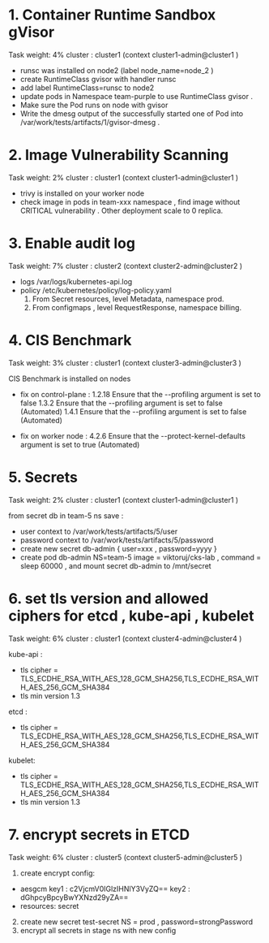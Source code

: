 # 1.  Container Runtime Sandbox gVisor
Task weight: 4%
cluster : cluster1 (context  cluster1-admin@cluster1 )

- runsc was  installed on node2 (label  node_name=node_2 )
- create RuntimeClass  gvisor with handler runsc
- add label RuntimeClass=runsc  to node2  
- update pods in Namespace team-purple to use  RuntimeClass  gvisor .
- Make sure the Pod runs on node with gvisor  
- Write the dmesg output of the successfully started one of Pod into /var/work/tests/artifacts/1/gvisor-dmesg .

# 2. Image Vulnerability Scanning
Task weight: 2%
cluster : cluster1 (context  cluster1-admin@cluster1 )
- trivy is installed on your worker node
- check image in pods  in team-xxx namespace  , find image  without CRITICAL vulnerability . Other deployment scale to 0 replica.

# 3. Enable audit log 
Task weight: 7%
cluster : cluster2 (context  cluster2-admin@cluster2 )
- logs  /var/logs/kubernetes-api.log
- policy /etc/kubernetes/policy/log-policy.yaml
  1. From Secret resources, level Metadata, namespace prod.
  2. From configmaps ,  level RequestResponse, namespace billing.

# 4. CIS Benchmark
Task weight: 3%
cluster : cluster1 (context  cluster3-admin@cluster3 )

CIS Benchmark  is installed  on nodes

- fix on control-plane :
  1.2.18 Ensure that the --profiling argument is set to false
  1.3.2 Ensure that the --profiling argument is set to false (Automated)
  1.4.1 Ensure that the --profiling argument is set to false (Automated)

- fix on worker node :
  4.2.6 Ensure that the --protect-kernel-defaults argument is set to true (Automated)

# 5. Secrets
Task weight: 2%
cluster : cluster1 (context  cluster1-admin@cluster1 )

from secret db  in team-5 ns  save :
  - user  context to /var/work/tests/artifacts/5/user
  - password  context to /var/work/tests/artifacts/5/password
  - create new secret db-admin { user=xxx  , password=yyyy }
  - create pod  db-admin NS=team-5  image = viktoruj/cks-lab , command = sleep 60000 , and mount secret db-admin   to /mnt/secret

# 6. set tls version  and  allowed ciphers for etcd , kube-api  , kubelet   
Task weight: 6%
cluster : cluster1 (context  cluster4-admin@cluster4 )

  kube-api :
   - tls  cipher  =  TLS_ECDHE_RSA_WITH_AES_128_GCM_SHA256,TLS_ECDHE_RSA_WITH_AES_256_GCM_SHA384
   - tls min version 1.3 
 
  etcd :
   - tls  cipher  =  TLS_ECDHE_RSA_WITH_AES_128_GCM_SHA256,TLS_ECDHE_RSA_WITH_AES_256_GCM_SHA384

  kubelet:
   - tls  cipher  =  TLS_ECDHE_RSA_WITH_AES_128_GCM_SHA256,TLS_ECDHE_RSA_WITH_AES_256_GCM_SHA384
   - tls min version 1.3

# 7. encrypt  secrets in  ETCD
Task weight: 6%
cluster : cluster5 (context  cluster5-admin@cluster5 )

1. create  encrypt  config: 
  
 - aesgcm 
    key1  : c2VjcmV0IGlzIHNlY3VyZQ==
    key2  : dGhpcyBpcyBwYXNzd29yZA==
 - resources: secret 
 

2. create new secret test-secret NS = prod , password=strongPassword
3. encrypt  all secrets in stage  ns     with new config

